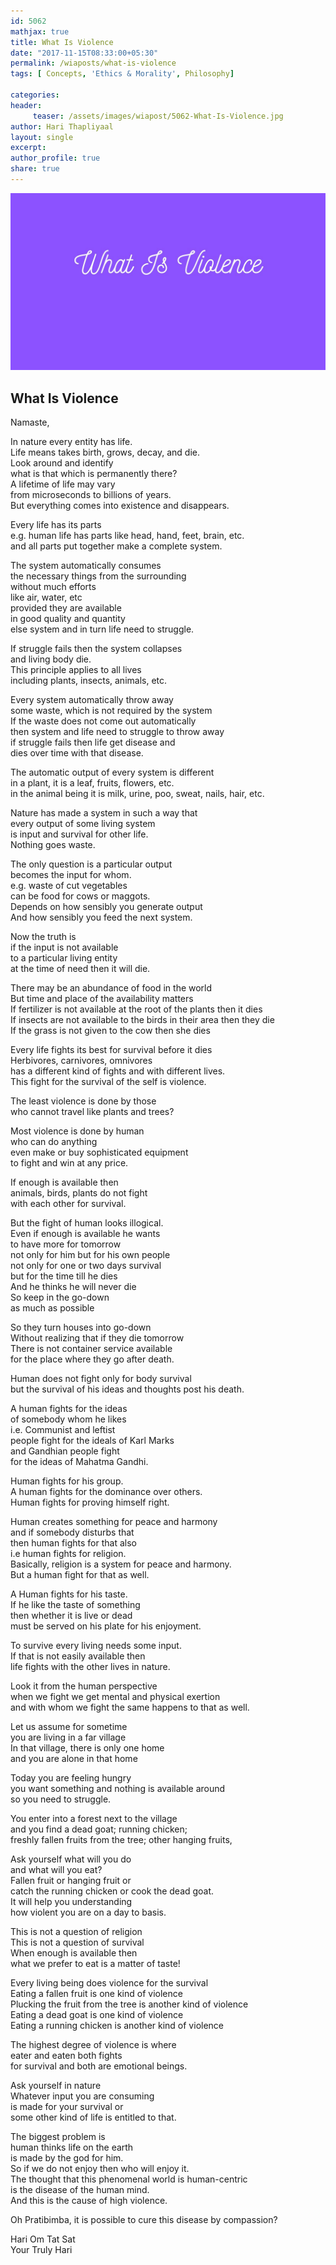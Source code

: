 ```yaml
--- 
id: 5062
mathjax: true  
title: What Is Violence
date: "2017-11-15T08:33:00+05:30"
permalink: /wiaposts/what-is-violence
tags: [ Concepts, 'Ethics & Morality', Philosophy]    

categories: 
header:
     teaser: /assets/images/wiapost/5062-What-Is-Violence.jpg
author: Hari Thapliyaal 
layout: single 
excerpt:  
author_profile: true 
share: true 
---
```


![What Is Violence](/assets/images/wiapost/5062-What-Is-Violence.jpg)

## What Is Violence

    
Namaste,    
    
In nature every entity has life.     
Life means takes birth, grows, decay, and die.     
Look around and identify     
what is that which is permanently there?     
A lifetime of life may vary     
from microseconds to billions of years.     
But everything comes into existence and disappears.    
    
Every life has its parts     
e.g. human life has parts like head, hand, feet, brain, etc.     
and all parts put together make a complete system.    
    
The system automatically consumes     
the necessary things from the surrounding     
without much efforts     
like air, water, etc     
provided they are available     
in good quality and quantity     
else system and in turn life need to struggle.    
    
If struggle fails then the system collapses     
and living body die.     
This principle applies to all lives     
including plants, insects, animals, etc.    
    
Every system automatically throw away     
some waste, which is not required by the system     
If the waste does not come out automatically     
then system and life need to struggle to throw away     
if struggle fails then life get disease and     
dies over time with that disease.    
    
The automatic output of every system is different     
in a plant, it is a leaf, fruits, flowers, etc.     
in the animal being it is milk, urine, poo, sweat, nails, hair, etc.    
    
Nature has made a system in such a way that     
every output of some living system     
is input and survival for other life.     
Nothing goes waste.    
    
The only question is a particular output     
becomes the input for whom.     
e.g. waste of cut vegetables     
can be food for cows or maggots.     
Depends on how sensibly you generate output     
And how sensibly you feed the next system.    
    
Now the truth is     
if the input is not available     
to a particular living entity     
at the time of need then it will die.    
    
There may be an abundance of food in the world     
But time and place of the availability matters     
If fertilizer is not available at the root of the plants then it dies     
If insects are not available to the birds in their area then they die     
If the grass is not given to the cow then she dies    
    
Every life fights its best for survival before it dies     
Herbivores, carnivores, omnivores     
has a different kind of fights and with different lives.     
This fight for the survival of the self is violence.    
    
The least violence is done by those     
who cannot travel like plants and trees?    
    
Most violence is done by human     
who can do anything     
even make or buy sophisticated equipment     
to fight and win at any price.    
    
If enough is available then     
animals, birds, plants do not fight     
with each other for survival.    
    
But the fight of human looks illogical.     
Even if enough is available he wants     
to have more for tomorrow     
not only for him but for his own people     
not only for one or two days survival     
but for the time till he dies     
And he thinks he will never die     
So keep in the go-down     
as much as possible    
    
So they turn houses into go-down     
Without realizing that if they die tomorrow     
There is not container service available     
for the place where they go after death.    
    
Human does not fight only for body survival     
but the survival of his ideas and thoughts post his death.    
    
A human fights for the ideas     
of somebody whom he likes     
i.e. Communist and leftist     
people fight for the ideals of Karl Marks     
and Gandhian people fight     
for the ideas of Mahatma Gandhi.    
    
Human fights for his group.     
A human fights for the dominance over others.     
Human fights for proving himself right.    
    
Human creates something for peace and harmony     
and if somebody disturbs that     
then human fights for that also     
i.e human fights for religion.     
Basically, religion is a system for peace and harmony.     
But a human fight for that as well.    
    
A Human fights for his taste.     
If he like the taste of something     
then whether it is live or dead     
must be served on his plate for his enjoyment.    
    
To survive every living needs some input.     
If that is not easily available then     
life fights with the other lives in nature.    
    
Look it from the human perspective     
when we fight we get mental and physical exertion     
and with whom we fight the same happens to that as well.    
    
Let us assume for sometime     
you are living in a far village     
In that village, there is only one home     
and you are alone in that home    
    
Today you are feeling hungry     
you want something and nothing is available around     
so you need to struggle.    
    
You enter into a forest next to the village     
and you find a dead goat; running chicken;     
freshly fallen fruits from the tree; other hanging fruits,    
    
Ask yourself what will you do     
and what will you eat?     
Fallen fruit or hanging fruit or     
catch the running chicken or cook the dead goat.     
It will help you understanding     
how violent you are on a day to basis.    
    
This is not a question of religion     
This is not a question of survival     
When enough is available then     
what we prefer to eat is a matter of taste!    
    
Every living being does violence for the survival     
Eating a fallen fruit is one kind of violence     
Plucking the fruit from the tree is another kind of violence     
Eating a dead goat is one kind of violence     
Eating a running chicken is another kind of violence    
    
The highest degree of violence is where     
eater and eaten both fights     
for survival and both are emotional beings.    
    
Ask yourself in nature     
Whatever input you are consuming     
is made for your survival or     
some other kind of life is entitled to that.    
    
The biggest problem is     
human thinks life on the earth     
is made by the god for him.     
So if we do not enjoy then who will enjoy it.     
The thought that this phenomenal world is human-centric     
is the disease of the human mind.     
And this is the cause of high violence.    
    
Oh Pratibimba, it is possible to cure this disease by compassion?    
    
Hari Om Tat Sat     
Your Truly Hari    

